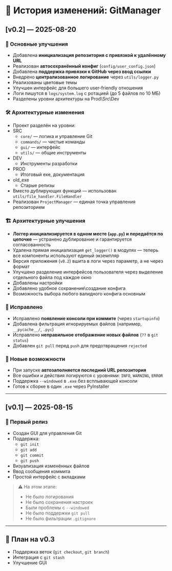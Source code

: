 # 📜 История изменений: GitManager

## [v0.2] — 2025-08-20
### 🚀 Основные улучшения
- Добавлена **инициализация репозитория с привязкой к удалённому URL**
- Реализован **автосохранённый конфиг** (`config/user_config.json`)
- Добавлена **поддержка привязки к GitHub через ввод ссылки**
- Внедрено **централизованное логирование** через `utils/logger.py`
- Реализованы цветовые темы 
- Улучшен интерфейс для большего user-friendly отношения
- Логи пишутся в `logs/system.log` с ротацией (до 5 файлов по 10 МБ)
- Разделены уровни архитектуры на Prod\Src\Dev

### 🛠 Архитектурные изменения
- Проект разделён на уровни:
- SRC
  - `core/` — логика и управление Git
  - `commands/` — чистые команды
  - `gui/` — интерфейс
  - `utils/` — общие инструменты
- DEV
  - Инструменты разработки
- PROD
  - Итоговый exe, документация
- old_exe
  - Старые релизы
- Вместо дублирующих функций — использован `utils/file_handler.FileHandler`
- Реализован `ProjectManager` — единая точка управления репозиторием

### 🏗️ Архитектурные улучшения
- **Логгер инициализируется в одном месте (`app.py`) и передаётся по цепочке** — устранено дублирование и гарантируется согласованность
- Удалена прямая инициализация `get_logger()` в модулях — теперь все компоненты используют единый экземпляр
- Версия приложения (`v0.2`) вшита в логи через параметр, а не через формат
- Улучшено разделение интерфейсов пользователя через выделение отдельного файла под каждое окно
- Добавлены настройки
- Добавлено удобное сохранение\создание конфига
- Возможность выбора любого валидного конфига основным

### 🐛 Исправлено
- Исправлено **появление консоли при коммите** (через `startupinfo`)
- Добавлена фильтрация игнорируемых файлов (например, `__pycache__/`, `.pyc`)
- Исправлено **неправильное отображение новых файлов** (`??` в `git status`)
- Добавлен `git pull` перед `push` для предотвращения `rejected`

### 🧩 Новые возможности
- При запуске **автозаполняется последний URL репозитория**
- Все ошибки и действия логируются с уровнями: `INFO`, `WARNING`, `ERROR`
- Поддержка `--windowed` в `.exe` без всплывающей консоли
- Готов к сборке в один `.exe` через PyInstaller

---

## [v0.1] — 2025-08-15
### 🌱 Первый релиз
- Создан GUI для управления Git
- Поддержка:
  - `git init`
  - `git add`
  - `git commit`
  - `git push`
- Визуализация изменённых файлов
- Ввод сообщения коммита
- Простой интерфейс с вкладками

> ⚠️ На этом этапе:
> - Не было логирования
> - Не было сохранения настроек
> - Были проблемы с `--windowed`
> - Не было поддержки `git pull`
> - Не было фильтрации `.gitignore`

---

## 📌 План на v0.3
- Поддержка веток (`git checkout`, `git branch`)
- Интеграция с `git stash`
- Улучшение GUI
